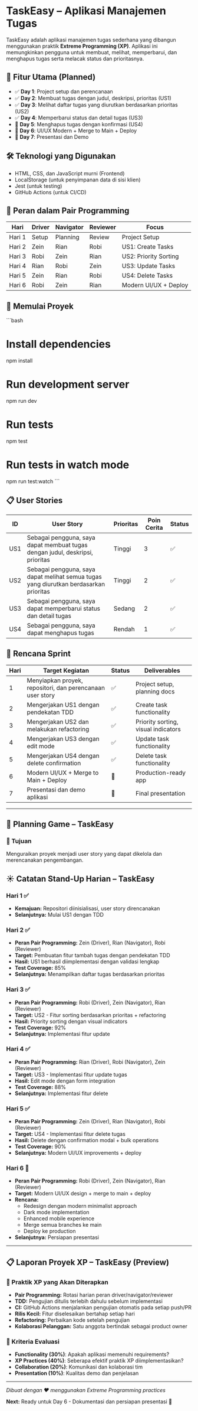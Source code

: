 # TaskEasy – Aplikasi Manajemen Tugas

TaskEasy adalah aplikasi manajemen tugas sederhana yang dibangun menggunakan praktik **Extreme Programming (XP)**. Aplikasi ini memungkinkan pengguna untuk membuat, melihat, memperbarui, dan menghapus tugas serta melacak status dan prioritasnya.

## 🔧 Fitur Utama (Planned)

- ✅ **Day 1**: Project setup dan perencanaan
- ✅ **Day 2**: Membuat tugas dengan judul, deskripsi, prioritas (US1)
- ✅ **Day 3**: Melihat daftar tugas yang diurutkan berdasarkan prioritas (US2)
- ✅ **Day 4**: Memperbarui status dan detail tugas (US3)
- 🔄 **Day 5**: Menghapus tugas dengan konfirmasi (US4)
- 🔄 **Day 6**: UI/UX Modern + Merge to Main + Deploy
- 🔄 **Day 7**: Presentasi dan Demo

## 🛠️ Teknologi yang Digunakan

- HTML, CSS, dan JavaScript murni (Frontend)
- LocalStorage (untuk penyimpanan data di sisi klien)
- Jest (untuk testing)
- GitHub Actions (untuk CI/CD)

## 👥 Peran dalam Pair Programming

| Hari   | Driver | Navigator | Reviewer | Focus                 |
| ------ | ------ | --------- | -------- | --------------------- |
| Hari 1 | Setup  | Planning  | Review   | Project Setup         |
| Hari 2 | Zein   | Rian      | Robi     | US1: Create Tasks     |
| Hari 3 | Robi   | Zein      | Rian     | US2: Priority Sorting |
| Hari 4 | Rian   | Robi      | Zein     | US3: Update Tasks     |
| Hari 5 | Zein   | Rian      | Robi     | US4: Delete Tasks     |
| Hari 6 | Robi   | Zein      | Rian     | Modern UI/UX + Deploy |

## 🚀 Memulai Proyek

\`\`\`bash

# Install dependencies

npm install

# Run development server

npm run dev

# Run tests

npm test

# Run tests in watch mode

npm run test:watch
\`\`\`

## 📋 User Stories

| ID  | User Story                                                                            | Prioritas | Poin Cerita | Status |
| --- | ------------------------------------------------------------------------------------- | --------- | ----------- | ------ |
| US1 | Sebagai pengguna, saya dapat membuat tugas dengan judul, deskripsi, prioritas         | Tinggi    | 3           | ✅     |
| US2 | Sebagai pengguna, saya dapat melihat semua tugas yang diurutkan berdasarkan prioritas | Tinggi    | 2           | ✅     |
| US3 | Sebagai pengguna, saya dapat memperbarui status dan detail tugas                      | Sedang    | 2           | ✅     |
| US4 | Sebagai pengguna, saya dapat menghapus tugas                                          | Rendah    | 1           | ✅     |

## 📆 Rencana Sprint

| Hari | Target Kegiatan                                           | Status | Deliverables                        |
| ---- | --------------------------------------------------------- | ------ | ----------------------------------- |
| 1    | Menyiapkan proyek, repositori, dan perencanaan user story | ✅     | Project setup, planning docs        |
| 2    | Mengerjakan US1 dengan pendekatan TDD                     | ✅     | Create task functionality           |
| 3    | Mengerjakan US2 dan melakukan refactoring                 | ✅     | Priority sorting, visual indicators |
| 4    | Mengerjakan US3 dengan edit mode                          | ✅     | Update task functionality           |
| 5    | Mengerjakan US4 dengan delete confirmation                | ✅     | Delete task functionality           |
| 6    | Modern UI/UX + Merge to Main + Deploy                     | 🔄     | Production-ready app                |
| 7    | Presentasi dan demo aplikasi                              | 🔄     | Final presentation                  |

---

## 🧠 Planning Game – TaskEasy

### 🎯 Tujuan

Menguraikan proyek menjadi user story yang dapat dikelola dan merencanakan pengembangan.

## ☀️ Catatan Stand-Up Harian – TaskEasy

### Hari 1 ✅

- **Kemajuan:** Repositori diinisialisasi, user story direncanakan
- **Selanjutnya:** Mulai US1 dengan TDD

### Hari 2 ✅

- **Peran Pair Programming:** Zein (Driver), Rian (Navigator), Robi (Reviewer)
- **Target:** Pembuatan fitur tambah tugas dengan pendekatan TDD
- **Hasil:** US1 berhasil diimplementasi dengan validasi lengkap
- **Test Coverage:** 85%
- **Selanjutnya:** Menampilkan daftar tugas berdasarkan prioritas

### Hari 3 ✅

- **Peran Pair Programming:** Robi (Driver), Zein (Navigator), Rian (Reviewer)
- **Target:** US2 - Fitur sorting berdasarkan prioritas + refactoring
- **Hasil:** Priority sorting dengan visual indicators
- **Test Coverage:** 92%
- **Selanjutnya:** Implementasi fitur update

### Hari 4 ✅

- **Peran Pair Programming:** Rian (Driver), Robi (Navigator), Zein (Reviewer)
- **Target:** US3 - Implementasi fitur update tugas
- **Hasil:** Edit mode dengan form integration
- **Test Coverage:** 88%
- **Selanjutnya:** Implementasi fitur delete

### Hari 5 ✅

- **Peran Pair Programming:** Zein (Driver), Rian (Navigator), Robi (Reviewer)
- **Target:** US4 - Implementasi fitur delete tugas
- **Hasil:** Delete dengan confirmation modal + bulk operations
- **Test Coverage:** 90%
- **Selanjutnya:** Modern UI/UX improvements + deploy

### Hari 6 🔄

- **Peran Pair Programming:** Robi (Driver), Zein (Navigator), Rian (Reviewer)
- **Target:** Modern UI/UX design + merge to main + deploy
- **Rencana:**
  - Redesign dengan modern minimalist approach
  - Dark mode implementation
  - Enhanced mobile experience
  - Merge semua branches ke main
  - Deploy ke production
- **Selanjutnya:** Persiapan presentasi

---

## 📋 Laporan Proyek XP – TaskEasy (Preview)

### 🔧 Praktik XP yang Akan Diterapkan

- **Pair Programming:** Rotasi harian peran driver/navigator/reviewer
- **TDD:** Pengujian ditulis terlebih dahulu sebelum implementasi
- **CI:** GitHub Actions menjalankan pengujian otomatis pada setiap push/PR
- **Rilis Kecil:** Fitur diselesaikan bertahap setiap hari
- **Refactoring:** Perbaikan kode setelah pengujian
- **Kolaborasi Pelanggan:** Satu anggota bertindak sebagai product owner

### 🎯 Kriteria Evaluasi

- **Functionality (30%)**: Apakah aplikasi memenuhi requirements?
- **XP Practices (40%)**: Seberapa efektif praktik XP diimplementasikan?
- **Collaboration (20%)**: Komunikasi dan kolaborasi tim
- **Presentation (10%)**: Kualitas demo dan penjelasan

---

_Dibuat dengan ❤️ menggunakan Extreme Programming practices_

**Next:** Ready untuk Day 6 - Dokumentasi dan persiapan presentasi 🚀
